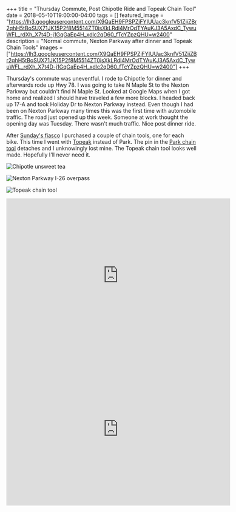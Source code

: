 +++
title =  "Thursday Commute, Post Chipotle Ride and Topeak Chain Tool"
date = 2018-05-10T19:00:00-04:00
tags = []
featured_image = "https://lh3.googleusercontent.com/X9QaEH9FPSPZjFYIUUac3knfV51ZiiZBr2qhH5tBoSUX71JK15P2f8M5514ZT0isXkLRdl4MrOdTYAuKJ3A5AxdC_TywuWFL_rdXh_X7t4D-j1GqGaEp4H_xdlc2qD60_fTcYZpzQHU=w2400"
description = "Normal commute, Nexton Parkway after dinner and Topeak Chain Tools"
images = ["https://lh3.googleusercontent.com/X9QaEH9FPSPZjFYIUUac3knfV51ZiiZBr2qhH5tBoSUX71JK15P2f8M5514ZT0isXkLRdl4MrOdTYAuKJ3A5AxdC_TywuWFL_rdXh_X7t4D-j1GqGaEp4H_xdlc2qD60_fTcYZpzQHU=w2400"]
+++

Thursday's commute was uneventful. I rode to Chipotle for dinner and afterwards rode up Hwy 78. I was going to take N Maple St to the Nexton Parkway but couldn't find N Maple St. Looked at Google Maps when I got home and realized I should have traveled a few more blocks. I headed back up 17-A and took Holiday Dr to Nexton Parkway instead. Even though I had been on Nexton Parkway many times this was the first time with automobile traffic. The road just opened up this week. Someone at work thought the opening day was Tuesday. There wasn't much traffic. Nice post dinner ride.

After [Sunday's fiasco](/posts/20180506b/) I purchased a couple of chain tools, one for each bike. This time I went with [Topeak](https://www.amazon.com/gp/product/B005EP95ZC/ref=oh_aui_detailpage_o00_s01?ie=UTF8&psc=1) instead of Park. The pin in the [Park chain tool](https://www.amazon.com/Park-Tool-CT-5-Chain-Brute/dp/B000OYHCHG/ref=sr_1_5?ie=UTF8&qid=1525996393&sr=8-5&keywords=park+chain+tool&dpID=41cLYgwX4PL&preST=_SX300_QL70_&dpSrc=srch) detaches and I unknowingly lost mine. The Topeak chain tool looks well made. Hopefully I'll never need it.

![Chipotle unsweet tea](https://lh3.googleusercontent.com/BEvEXr1Lsz4q7jlbaR5ZHdammYiYX2iE1xmtwuhS6kOg1veovG-3Y7vPeDEnbMAj0e_bR7jfv6eynMwPVkWb3LRct1eBZC8K8qJcuJqBWmRO7GXwOPCbzQoa02a_qM57wagLNS0iud4=w2400)

![Nexton Parkway I-26 overpass](https://lh3.googleusercontent.com/D3Tzxo9mWxK9mD-KyROfrVAamn8Wkf3FJ7TsJMJrjWgZykTlttO3f1DHLRb_5jgMG2zUxlr5aGQZgE_cBOLmTI5BCOk00wTUcjMpriIcdad4kA5ItJCmn99F-Ty_2zuJ34ci67lQd8A=w2400)

![Topeak chain tool](https://lh3.googleusercontent.com/hC9y6sKUP4nhF1VAMiOOOM-WeKiRKBSqWCHJs4OpTGU5fhL0L_2Y_oDf4kui2m3buRU7GRxQeFgRmgBnjDKfJO-dsyRhr-3AzLQcmP_5T_yP6ZV-C6158BKyelwRS8s0NslyeXKWme4=w2400)

<iframe height='405' width='590' frameborder='0' allowtransparency='true' scrolling='no' src='https://www.strava.com/activities/1561779910/embed/2b5ff5f8b163c0db73f1a2bc7d36c93ec7d4c63f'></iframe>

<iframe height='405' width='590' frameborder='0' allowtransparency='true' scrolling='no' src='https://www.strava.com/activities/1563073265/embed/df7318ab8edfdf4da833665ccdb600586c9982fb'></iframe>
